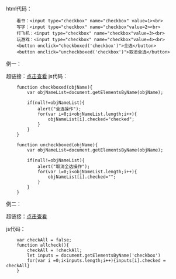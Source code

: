 

html代码：
		
		看书：<input type="checkbox" name="checkbox" value=1><br>
		写字：<input type="checkbox" name="checkbox"value=2><br>
		打飞机：<input type="checkbox" name="checkbox"value=3><br>
		玩游戏：<input type="checkbox" name="checkbox"value=4><br>
		<button onclick="checkboxed('checkbox')">全选</button>
		<button onclick="uncheckboxed('checkbox')">取消全选</button>



例一：

超链接：[点击查看](https://c.runoob.com/codedemo/2874)
js代码：

		function checkboxed(objName){
			var objNameList=document.getElementsByName(objName);	
		
			if(null!=objNameList){
				alert("全选操作");
				for(var i=0;i<objNameList.length;i++){
					objNameList[i].checked="checked";
				}
			}
		}
		
		function uncheckboxed(objName){
			var objNameList=document.getElementsByName(objName);	
		
			if(null!=objNameList){
				alert("取消全选操作");
				for(var i=0;i<objNameList.length;i++){
					objNameList[i].checked="";
				}
			}
		}

例二：

超链接：[点击查看](https://c.runoob.com/codedemo/4083)

js代码：
		
		var checkAll = false;
		function allcheck(){
		    checkAll = !checkAll;
		    let inputs = document.getElementsByName('checkbox')
		    for(var i =0;i<inputs.length;i++){inputs[i].checked = checkAll}
		}